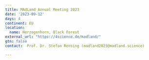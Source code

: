 ```yaml
---
title: MAdLand Annual Meeting 2023
date: '2023-09-12'
days: 4
continent: EU
location:
  name: Herzogenhorn, Black Forest
external_url: "https://4science.de/madland/"
gtn: false
contact:  Prof. Dr. Stefan Rensing (madland2023@madland.science)

---
```

